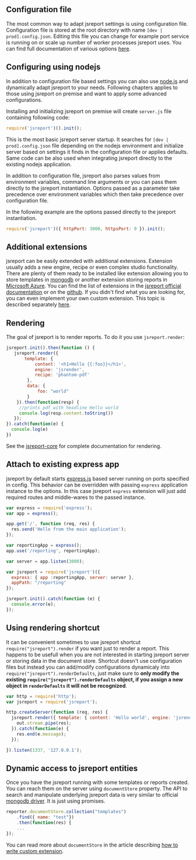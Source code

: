 ## Configuration file
The most common way to adapt jsreport settings is using configuration file. Configuration file is stored at the root directory with name `[dev | prod].config.json`. Editing this file you can change for example port service is running on or scale up number of worker processes jsreport uses. You can find full documentation of various options [here](/learn/configuration).

## Configuring using nodejs
In addition to configuration file based settings you can also use [node.js](http://nodejs.org) and dynamically adapt jsreport to your needs. Following chapters applies to those using jsreport on premise and want to apply some advanced configurations.

Installing and initializing jsreport on premise will create `server.js` file containing following code:
```js
require('jsreport')().init();
```

This is the most basic jsreport server startup. It searches for `[dev | prod].config.json` file depending on the nodejs environment and initialize server based on settings it finds in the configuration file or applies defaults. Same code can be also used when integrating jsreport directly to the existing nodejs application.

In addition to configuration file, jsreport also parses values from environment variables, command line arguments or you can pass them directly to the jsreport instantiation. Options passed as a parameter take precedence over environment variables which then take precedence over configuration file.

In the following example are the options passed directly to the jsreport instantiation.
```js
require('jsreport')({ httpPort: 3000, httpsPort: 0 }).init();
```

## Additional extensions
jsreport can be easily extended with additional extensions. Extension usually adds a new engine, recipe or even complex studio functionality. There are plenty of them ready to be installed like extension allowing you to store templates in [mongodb](https://github.com/jsreport/jsreport-mongodb-store) or another extension storing reports in [Microsoft Azure](https://github.com/jsreport/jsreport-azure-storage).  You can find the list of extensions in the [jsreport official documentation](/learn/extensions) or on the [github](https://github.com/jsreport/jsreport-core#list-of-extensions). If you didn't find what you are looking for, you can even implement your own custom extension. This topic is described separately [here](/learn/custom-extension).

## Rendering
The goal of jsreport is to render reports. To do it you use `jsreport.render`:

```js
jsreport.init().then(function () {     
   jsreport.render({
       template: {
           content: '<h1>Hello {{:foo}}</h1>',
           engine: 'jsrender',
           recipe: 'phantom-pdf'
        },
        data: {
            foo: "world"
        }
    }).then(function(resp) {
     //prints pdf with headline Hello world
     console.log(resp.content.toString())
   });
}).catch(function(e) {
  console.log(e)
})
```

See the [jsreport-core](https://github.com/jsreport/jsreport-core) for complete documentation for rendering.

## Attach to existing express app
jsreport by default starts [express.js](http://expressjs.com/) based server running on ports specified in config. This behavior can be overridden with passing `express` application instance to the options. In this case jsreport `express` extension will just add required routes and middle-wares to the passed instance.

```js
var express = require('express');
var app = express();

app.get('/', function (req, res) {
  res.send('Hello from the main application');
});

var reportingApp = express();
app.use('/reporting', reportingApp);

var server = app.listen(3000);

var jsreport = require('jsreport')({
  express: { app :reportingApp, server: server },
  appPath: "/reporting"
});

jsreport.init().catch(function (e) {
  console.error(e);
});
```

## Using rendering shortcut

It can be convenient sometimes to use jsreport shortcut `require("jsreport").render` if you want just to render a report. This happens to be usefull when you are not interested in starting jsreport server or storing data in the document store. Shortcut doesn't use configuration files but instead you can add/modify configurations dynamicaly into `require("jsreport").renderDefaults`, just make sure to **only modify the existing `require("jsreport").renderDefaults` object, if you assign a new object in `renderDefaults` it will not be recognized**.

```js
var http = require('http');
var jsreport = require('jsreport');

http.createServer(function (req, res) {
  jsreport.render({ template: { content: 'Hello world', engine: 'jsrender', recipe: 'phantom-pdf' } }).then(function(out) {
    out.stream.pipe(res);
  }).catch(function(e) {
    res.end(e.message);
  });

}).listen(1337, '127.0.0.1');
```

## Dynamic access to jsreport entities
Once you have the jsreport running with some templates or reports created. You can reach them on the server using `documentStore` property.  The API to search and manipulate underlying jsreport data is very similar to official [mongodb driver](https://github.com/mongodb/node-mongodb-native). It is just using promises.

```js
reporter.documentStore.collection("templates")
	.find({ name: "test"})
	.then(function(res) {
	...
});
```

You can read more about `documentStore` in the article describing [how to write custom extension](/learn/custom-extension).
